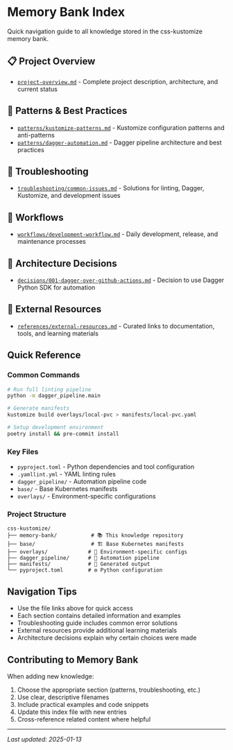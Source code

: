 # Memory Bank Index

Quick navigation guide to all knowledge stored in the css-kustomize memory bank.

## 📋 Project Overview

- [`project-overview.md`](project-overview.md) - Complete project description, architecture, and current status

## 🎯 Patterns & Best Practices

- [`patterns/kustomize-patterns.md`](patterns/kustomize-patterns.md) - Kustomize configuration patterns and anti-patterns
- [`patterns/dagger-automation.md`](patterns/dagger-automation.md) - Dagger pipeline architecture and best practices

## 🔧 Troubleshooting

- [`troubleshooting/common-issues.md`](troubleshooting/common-issues.md) - Solutions for linting, Dagger, Kustomize, and development issues

## 🔄 Workflows

- [`workflows/development-workflow.md`](workflows/development-workflow.md) - Daily development, release, and maintenance processes

## 📝 Architecture Decisions

- [`decisions/001-dagger-over-github-actions.md`](decisions/001-dagger-over-github-actions.md) - Decision to use Dagger Python SDK for automation

## 🔗 External Resources

- [`references/external-resources.md`](references/external-resources.md) - Curated links to documentation, tools, and learning materials

## Quick Reference

### Common Commands

```bash
# Run full linting pipeline
python -m dagger_pipeline.main

# Generate manifests
kustomize build overlays/local-pvc > manifests/local-pvc.yaml

# Setup development environment
poetry install && pre-commit install
```

### Key Files

- `pyproject.toml` - Python dependencies and tool configuration
- `.yamllint.yml` - YAML linting rules
- `dagger_pipeline/` - Automation pipeline code
- `base/` - Base Kubernetes manifests
- `overlays/` - Environment-specific configurations

### Project Structure

```
css-kustomize/
├── memory-bank/           # 📚 This knowledge repository
├── base/                  # 🏗️ Base Kubernetes manifests
├── overlays/             # 🎯 Environment-specific configs
├── dagger_pipeline/      # 🔄 Automation pipeline
├── manifests/            # 📄 Generated output
└── pyproject.toml        # ⚙️ Python configuration
```

## Navigation Tips

- Use the file links above for quick access
- Each section contains detailed information and examples
- Troubleshooting guide includes common error solutions
- External resources provide additional learning materials
- Architecture decisions explain why certain choices were made

## Contributing to Memory Bank

When adding new knowledge:

1. Choose the appropriate section (patterns, troubleshooting, etc.)
1. Use clear, descriptive filenames
1. Include practical examples and code snippets
1. Update this index file with new entries
1. Cross-reference related content where helpful

______________________________________________________________________

*Last updated: 2025-01-13*
